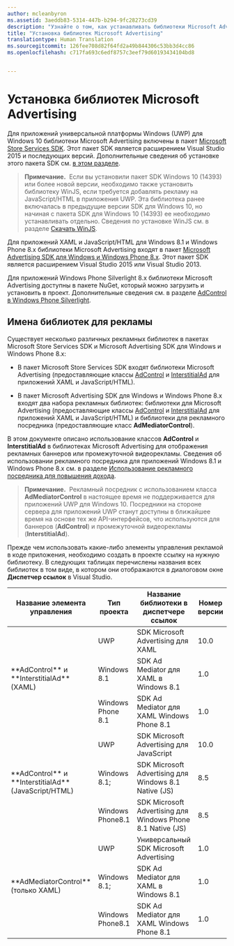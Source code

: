 ```yaml
---
author: mcleanbyron
ms.assetid: 3aeddb83-5314-447b-b294-9fc28273cd39
description: "Узнайте о том, как устанавливать библиотеки Microsoft Advertising."
title: "Установка библиотек Microsoft Advertising"
translationtype: Human Translation
ms.sourcegitcommit: 126fee708d82f64fd2a49b844306c53bb3d4cc86
ms.openlocfilehash: c717fa693c6edf8757c3eef79d60193434104bd8


---
```


# Установка библиотек Microsoft Advertising




Для приложений универсальной платформы Windows (UWP) для Windows 10 библиотеки Microsoft Advertising включены в пакет [Microsoft Store Services SDK](http://aka.ms/store-em-sdk). Этот пакет SDK является расширением Visual Studio 2015 и последующих версий. Дополнительные сведения об установке этого пакета SDK см. [в этом разделе](microsoft-store-services-sdk.md).

> **Примечание.**&nbsp;&nbsp;Если вы установили пакет SDK Windows 10 (14393) или более новой версии, необходимо также установить библиотеку WinJS, если требуется добавлять рекламу на JavaScript/HTML в приложения UWP. Эта библиотека ранее включалась в предыдущие версии SDK для Windows 10, но начиная с пакета SDK для Windows 10 (14393) ее необходимо устанавливать отдельно. Сведения по установке WinJS см. в разделе [Скачать WinJS](http://try.buildwinjs.com/download/GetWinJS/).

Для приложений XAML и JavaScript/HTML для Windows 8.1 и Windows Phone 8.x библиотеки Microsoft Advertising входят в пакет [Microsoft Advertising SDK для Windows и Windows Phone 8.x](http://aka.ms/store-8-sdk). Этот пакет SDK является расширением Visual Studio 2015 или Visual Studio 2013.

Для приложений Windows Phone Silverlight 8.x библиотеки Microsoft Advertising доступны в пакете NuGet, который можно загрузить и установить в проект. Дополнительные сведения см. в разделе [AdControl в Windows Phone Silverlight](adcontrol-in-windows-phone-silverlight.md).

## Имена библиотек для рекламы


Существует несколько различных рекламных библиотек в пакетах Microsoft Store Services SDK и Microsoft Advertising SDK для Windows и Windows Phone 8.x:

* В пакет Microsoft Store Services SDK входят библиотеки Microsoft Advertising (предоставляющие классы [AdControl](https://msdn.microsoft.com/library/windows/apps/microsoft.advertising.winrt.ui.adcontrol.aspx) и [InterstitialAd](https://msdn.microsoft.com/library/windows/apps/microsoft.advertising.winrt.ui.interstitialad.aspx) для приложений XAML и JavaScript/HTML).

* В пакет Microsoft Advertising SDK для Windows и Windows Phone 8.x входят два набора рекламных библиотек: библиотеки для Microsoft Advertising (предоставляющие классы [AdControl](https://msdn.microsoft.com/library/windows/apps/microsoft.advertising.winrt.ui.adcontrol.aspx) и [InterstitialAd](https://msdn.microsoft.com/library/windows/apps/microsoft.advertising.winrt.ui.interstitialad.aspx) для приложений XAML и JavaScript/HTML) и библиотеки для рекламного посредника (предоставляющие класс **AdMediatorControl**).

В этом документе описано использование классов **AdControl** и **InterstitialAd** в библиотеках Microsoft Advertising для отображения рекламных баннеров или промежуточной видеорекламы. Сведения об использовании рекламного посредника для приложений Windows 8.1 и Windows Phone 8.x см. в разделе [Использование рекламного посредника для повышения дохода](https://msdn.microsoft.com/library/windows/apps/xaml/dn864359.aspx).

>**Примечание.**&nbsp;&nbsp;Рекламный посредник с использованием класса **AdMediatorControl** в настоящее время не поддерживается для приложений UWP для Windows 10. Посредники на стороне сервера для приложений UWP станут доступны в ближайшее время на основе тех же API-интерфейсов, что используются для баннеров (**AdControl**) и промежуточной видеорекламы (**InterstitialAd**).

Прежде чем использовать какие-либо элементы управления рекламой в коде приложения, необходимо создать в проекте ссылку на нужную библиотеку. В следующих таблицах перечислены названия всех библиотек в том виде, в котором они отображаются в диалоговом окне **Диспетчер ссылок** в Visual Studio.


<table>
    <thead>
        <tr><th>Название элемента управления</th><th>Тип проекта</th><th>Название библиотеки в диспетчере ссылок</th><th>Номер версии</th></tr>
    </thead>
    <tbody>
    <tr>
            <td rowspan="3">**AdControl** и **InterstitialAd** (XAML)</td>
            <td>UWP</td>
            <td>SDK Microsoft Advertising для XAML</td>
            <td>10.0</td>
        </tr>
        <tr>
            <td>Windows 8.1</td>
            <td>SDK Ad Mediator для XAML в Windows 8.1</td>
            <td>1.0</td>
        </tr>
        <tr>
            <td>Windows Phone 8.1</td>
            <td>SDK Ad Mediator для XAML Windows Phone 8.1</td>
            <td>1.0</td>
        </tr>
    <tr>
            <td rowspan="3">**AdControl** и **InterstitialAd** (JavaScript/HTML)</td>
            <td>UWP</td>
            <td>SDK Microsoft Advertising для JavaScript</td>
            <td>10.0</td>
        </tr>
        <tr>
            <td>Windows 8.1;</td>
            <td>SDK Microsoft Advertising для Windows 8.1 Native (JS)</td>
            <td>8.5</td>
        </tr>
        <tr>
            <td>Windows Phone8.1</td>
            <td>SDK Microsoft Advertising для Windows Phone 8.1 Native (JS)</td>
            <td>8.5</td>
        </tr>
    <tr>
            <td rowspan="3">**AdMediatorControl** (только XAML)</td>
            <td>UWP</td>
            <td>Универсальный SDK Microsoft Advertising</td>
            <td>1.0</td>
        </tr>
        <tr>
            <td>Windows 8.1;</td>
            <td>SDK Ad Mediator для XAML в Windows 8.1</td>
            <td>1.0</td>
        </tr>
        <tr>
            <td>Windows Phone8.1</td>
            <td>SDK Ad Mediator для XAML Windows Phone 8.1</td>
            <td>1.0</td>
        </tr>
    </tbody>
</table>

 

 

 



<!--HONumber=Nov16_HO1-->


